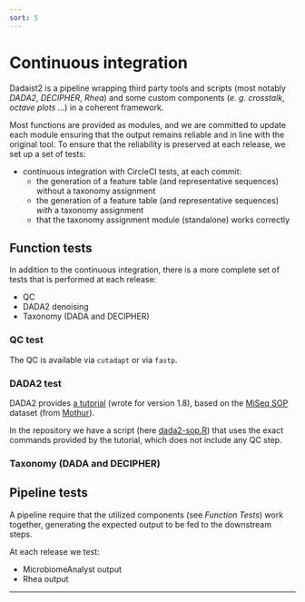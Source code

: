 ```yaml
---
sort: 5
---
```


# Continuous integration

Dadaist2 is a pipeline wrapping third party tools and scripts (most notably _DADA2_, _DECIPHER_, _Rhea_)
and some custom components (_e. g._ _crosstalk_, _octave plots_ ...) in a coherent framework. 

Most functions are provided as modules, and we are committed to update each module ensuring that the 
output remains reliable and in line with the original tool. To ensure that the reliability is preserved
at each release, we set up a set of tests:

* continuous integration with CircleCI tests, at each commit:
  * the generation of a feature table (and representative sequences) without a taxonomy assignment
  * the generation of a feature table (and representative sequences) *with* a taxonomy assignment
  * that the taxonomy assignment module (standalone) works correctly

## Function tests

In addition to the continuous integration, there is a more complete set of tests that is performed at each
release:

* QC
* DADA2 denoising
* Taxonomy (DADA and DECIPHER)

### QC test

The QC is available via `cutadapt` or via `fastp`. 
### DADA2 test

DADA2 provides [a tutorial](https://benjjneb.github.io/dada2/tutorial_1_8.html)
(wrote for version 1.8), based on the [MiSeq SOP](https://mothur.org/wiki/miseq_sop/) 
dataset (from [Mothur](https://mothur.org)).

In the repository we have a script (here 
[dada2-sop.R](https://github.com/quadram-institute-bioscience/dadaist2/blob/master/test/miseq-sop-compare/dada2-sop.R))
that uses the exact commands provided by the tutorial, which does not include any QC step.

### Taxonomy (DADA and DECIPHER)

## Pipeline tests

A pipeline require that the utilized components (see _Function Tests_) work together,
generating the expected output to be fed to the downstream steps.

At each release we test:

* MicrobiomeAnalyst output
* Rhea output


---


